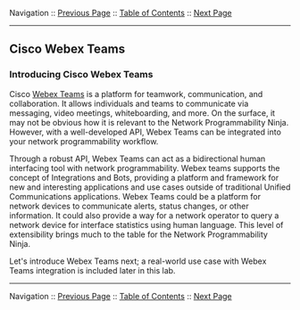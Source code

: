 Navigation :: [Previous Page](LTRPRG-1100-02b5-Python-Ex4.md) :: [Table of Contents](LTRPRG-1100-00-Intro.md#table-of-contents) :: [Next Page](LTRPRG-1100-02c2-Teams-Ex1.md)

---

## Cisco Webex Teams

### Introducing Cisco Webex Teams

Cisco [Webex Teams](https://www.webex.com/products/teams/index.html) is a platform for teamwork, communication, and 
collaboration. It allows individuals and teams to communicate via messaging, video meetings, whiteboarding, and more.
On the surface, it may not be obvious how it is relevant to the Network Programmability Ninja.  However, with a 
well-developed API, Webex Teams can be integrated into your network programmability workflow.

Through a robust API, Webex Teams can act as a bidirectional human interfacing tool with network programmability.
Webex teams supports the concept of Integrations and Bots, providing a platform and framework for new and interesting 
applications and use cases outside of traditional Unified Communications applications.  Webex Teams could be a platform 
for network devices to communicate alerts, status changes, or other information. It could also provide a way for a 
network operator to query a network device for interface statistics using human language. This level of extensibility
brings much to the table for the Network Programmability Ninja.

Let's introduce Webex Teams next; a real-world use case with Webex Teams integration is included later in this lab.

---

Navigation :: [Previous Page](LTRPRG-1100-02b5-Python-Ex4.md) :: [Table of Contents](LTRPRG-1100-00-Intro.md#table-of-contents) :: [Next Page](LTRPRG-1100-02c2-Teams-Ex1.md)
